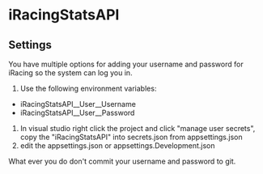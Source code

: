 # iRacingStatsAPI

## Settings
You have multiple options for adding your username and password for iRacing so the system can log you in.

 1. Use the following environment variables:
   - iRacingStatsAPI__User__Username
   - iRacingStatsAPI__User__Password
 1. In visual studio right click the project and click "manage user secrets", copy the "iRacingStatsAPI" into secrets.json from appsettings.json
 1. edit the appsettings.json or appsettings.Development.json

What ever you do don't commit your username and password to git.
